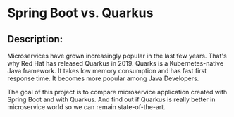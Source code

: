 # Spring Boot vs. Quarkus
## Description:
Microservices have grown increasingly popular in the last few years. That's why Red Hat has released Quarkus in 2019. Quarks is a Kubernetes-native Java framework. It takes low memory consumption and has fast first response time. It becomes more popular among Java Developers.

The goal of this project is to compare microservice application created with Spring Boot and with Quarkus. And find out if Quarkus is really better in microservice world so we can remain state-of-the-art.
